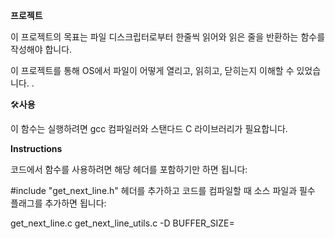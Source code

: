 **프로젝트**

이 프로젝트의 목표는 파일 디스크립터로부터 한줄씩 읽어와 
읽은 줄을 반환하는 함수를 작성해야 합니다.

이 프로젝트를 통해 OS에서 파일이 어떻게 열리고, 읽히고, 닫히는지 이해할 수 있었습니다. .


🛠️**사용** 

이 함수는 실행하려면 gcc 컴파일러와 스탠다드 C 라이브러리가 필요합니다.


**Instructions**

코드에서 함수를 사용하려면 해당 헤더를 포함하기만 하면 됩니다:

#include "get_next_line.h" 헤더를 추가하고 코드를 컴파일할 때 소스 파일과 필수 플래그를 추가하면 됩니다:

get_next_line.c get_next_line_utils.c -D BUFFER_SIZE=<size>

